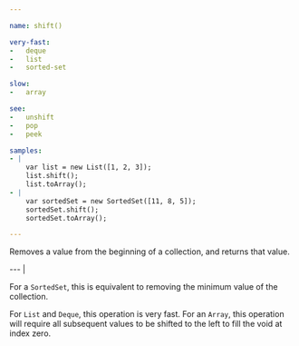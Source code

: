 ```yaml
---

name: shift()

very-fast:
-   deque
-   list
-   sorted-set

slow:
-   array

see:
-   unshift
-   pop
-   peek

samples:
- |
    var list = new List([1, 2, 3]);
    list.shift();
    list.toArray();
- |
    var sortedSet = new SortedSet([11, 8, 5]);
    sortedSet.shift();
    sortedSet.toArray();

---
```


Removes a value from the beginning of a collection, and returns that value.

--- |

For a `SortedSet`, this is equivalent to removing the minimum value of the
collection.

For `List` and `Deque`, this operation is very fast.
For an `Array`, this operation will require all subsequent values to be
shifted to the left to fill the void at index zero.

